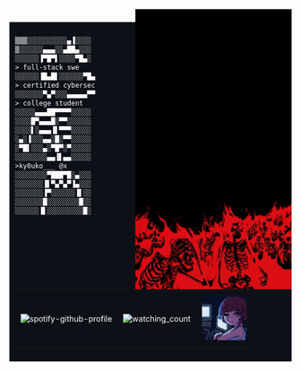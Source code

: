 <img align="right" height="500" src="https://raw.githubusercontent.com/enzoenrico/enzoenrico/main/991d6abc76afd418a80985876a715002.jpg"  />

###

<div style="background-color: #0d1117; padding: 10px; margin: 10px 0; color: white;" markdown="1">

```
▒▒▒░░░░░░░░░░▄▐░░░░
▒░░░░░░▄▄▄░░▄██▄░░░
░░░░░░▐▀█▀▌░░░░▀█▄░            > full-stack swe
░░░░░░▐█▄█▌░░░░░░▀█▄           > certified cybersec
░░░░░░░▀▄▀░░░▄▄▄▄▄▀▀           > college student
░░░░░▄▄▄██▀▀▀▀░░░░░            
░░░░█▀▄▄▄█░▀▀░░░░░░
░░░░▌░▄▄▄▐▌▀▀▀░░░░░
░▄░▐░░░▄▄░█░▀▀░░░░░
░▀█▌░░░▄░▀█▀░▀░░░░░
░░░░░░░░▄▄▐▌▄▄░░░░░            >ky0uko___ @x
░░░░░░░░▀███▀█░▄░░░
░░░░░░░▐▌▀▄▀▄▀▐▄░░░
░░░░░░░▐▀░░░░░░▐▌░░
░░░░░░░█░░░░░░░░█░░
░░░░░░▐▌░░░░░░░░░█░
```

<div id="image-table" align="center">
    <table>
        <tr>
            <td style="padding:10px">
                
![spotify-github-profile](https://spotify-github-profile.kittinanx.com/api/view?uid=2234taxp7ayxbsvwbzaxzbmnq&cover_image=true&theme=novatorem&show_offline=true&background_color=121212&interchange=false&bar_color=53b14f&bar_color_cover=false)              
            </td>
            <td style="padding:10px">
                <img src="https://widgetbite.com/stats/enzoenrico" alt="watching_count" />
            </td>
            <td style="padding:10px">
              <img src="https://raw.githubusercontent.com/enzoenrico/enzoenrico/main/pixel-lain.gif" width=80 />
            </td>
        </tr>
    </table>
</div>

</div>

###
